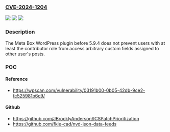 ### [CVE-2024-1204](https://cve.mitre.org/cgi-bin/cvename.cgi?name=CVE-2024-1204)
![](https://img.shields.io/static/v1?label=Product&message=Meta%20Box%20&color=blue)
![](https://img.shields.io/static/v1?label=Version&message=0%3C%205.9.4%20&color=brighgreen)
![](https://img.shields.io/static/v1?label=Vulnerability&message=CWE-284%20Improper%20Access%20Control&color=brighgreen)

### Description

The Meta Box  WordPress plugin before 5.9.4 does not prevent users with at least the contributor role from access arbitrary custom fields assigned to other user's posts.

### POC

#### Reference
- https://wpscan.com/vulnerability/03191b00-0b05-42db-9ce2-fc525981b6c9/

#### Github
- https://github.com/JBrocklyAnderson/ICSPatchPrioritization
- https://github.com/fkie-cad/nvd-json-data-feeds

